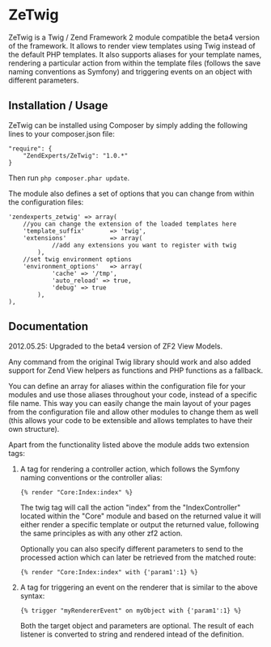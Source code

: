 ZeTwig
====

ZeTwig is a Twig / Zend Framework 2 module compatible the beta4 version of the framework.
It allows to render view templates using Twig instead of the default PHP templates.
It also supports aliases for your template names, rendering a particular action from 
within the template files (follows the save naming conventions as Symfony) and 
triggering events on an object with different parameters.

Installation / Usage
--------------------

ZeTwig can be installed using Composer by simply adding the following lines to your composer.json file:

    "require": {
        "ZendExperts/ZeTwig": "1.0.*"
    }
    
Then run `php composer.phar update`.

The module also defines a set of options that you can change from within the configuration files:

    'zendexperts_zetwig' => array(
        //you can change the extension of the loaded templates here
        'template_suffix'       => 'twig',
        'extensions'            => array(
                //add any extensions you want to register with twig
            ),
        //set twig environment options
        'environment_options'   => array(
                'cache' => '/tmp',
                'auto_reload' => true,
                'debug' => true
            ),
    ),
    
Documentation
-------------

2012.05.25: Upgraded to the beta4 version of ZF2 View Models.

Any command from the original Twig library should work and also added support for
Zend View helpers as functions and PHP functions as a fallback.

You can define an array for aliases within the configuration file for your modules and
use those aliases throughout your code, instead of a specific file name. This way you
can easily change the main layout of your pages from the configuration file and allow
other modules to change them as well (this allows your code to be extensible and allows
templates to have their own structure).

Apart from the functionality listed above the module adds two extension tags:

1. A tag for rendering a controller action, which follows the Symfony naming conventions
   	or the controller alias:

    ```
   	{% render "Core:Index:index" %}
   	```

    The twig tag will call the action "index" from the "IndexController" located within the "Core"
    module and based on the returned value it will either render a specific template or output the
    returned value, following the same principles as with any other zf2 action.

    Optionally you can also specify different parameters to send to the processed action which can
    later be retrieved from the matched route:

    ```
	{% render "Core:Index:index" with {'param1':1} %}
	```

2. A tag for triggering an event on the renderer that is similar to the above syntax:

	```
	{% trigger "myRendererEvent" on myObject with {'param1':1} %}
	```
	
	Both the target object and parameters are optional. The result of each listener is 
converted to string and rendered intead of the definition.